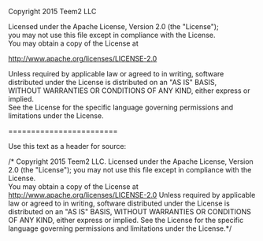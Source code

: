 Copyright 2015 Teem2 LLC  

Licensed under the Apache License, Version 2.0 (the "License");  
you may not use this file except in compliance with the License.  
You may obtain a copy of the License at  
  
   http://www.apache.org/licenses/LICENSE-2.0
  
Unless required by applicable law or agreed to in writing, software  
distributed under the License is distributed on an "AS IS" BASIS,  
WITHOUT WARRANTIES OR CONDITIONS OF ANY KIND, either express or implied.  
See the License for the specific language governing permissions and  
limitations under the License.

========================

Use this text as a header for source: 

/* Copyright 2015 Teem2 LLC. Licensed under the Apache License, Version 2.0 (the "License"); you may not use this file except in compliance with the License.  
   You may obtain a copy of the License at http://www.apache.org/licenses/LICENSE-2.0 Unless required by applicable law or agreed to in writing, 
   software distributed under the License is distributed on an "AS IS" BASIS, WITHOUT WARRANTIES OR CONDITIONS OF ANY KIND, either express or implied. 
   See the License for the specific language governing permissions and limitations under the License.*/